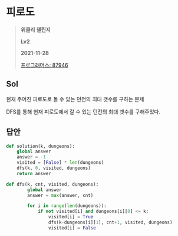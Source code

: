 # 피로도
> **위클리 챌린지**  
>
> **Lv2**
>
> **2021-11-28**
>
> [프로그래머스: 87946](https://programmers.co.kr/learn/courses/30/lessons/87946)

## Sol

현재 주어진 피로도로 돌 수 있는 던전의 최대 갯수를 구하는 문제

DFS를 통해 현재 피로도에서 갈 수 있는 던전의 최대 갯수를 구해주었다.

## 답안
```python
def solution(k, dungeons):
    global answer
    answer = -1
    visited = [False] * len(dungeons)
    dfs(k, 0, visited, dungeons)
    return answer

def dfs(k, cnt, visited, dungeons):
        global answer
        answer = max(answer, cnt)

        for i in range(len(dungeons)):
            if not visited[i] and dungeons[i][0] <= k:
                visited[i] = True
                dfs(k-dungeons[i][1], cnt+1, visited, dungeons)
                visited[i] = False
```
